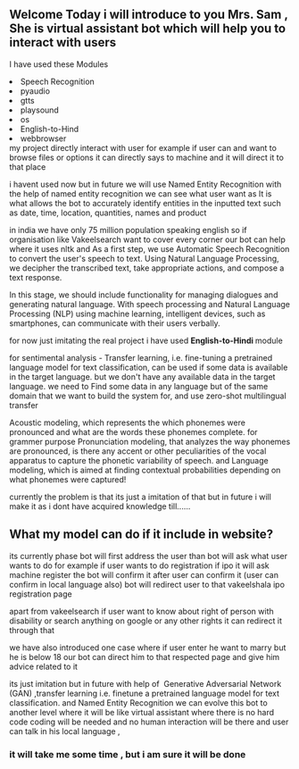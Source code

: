## Welcome Today i will introduce to you Mrs. Sam , She is virtual assistant bot which will help you to interact with users

I have used these Modules
  <li>Speech Recognition</li>
  <li>pyaudio</li>
 <li> gtts</li>
  <li>  playsound</li>
 <li> os </li>
 <li> English-to-Hind </li>
  <li>webbrowser</li>
my project directly interact with user for example if user can and want to browse files or options it can directly says to machine and it will direct it to that place

i havent used now but in future we will use Named Entity Recognition with the help of named entity recognition we can see what user want as It is what allows the bot to accurately identify entities in the inputted text such as date, time, location, quantities, names and product

in india we have only 75 million population speaking english so if organisation like Vakeelsearch want to cover every corner our bot can help where it uses nltk and
As a first step, we use Automatic Speech Recognition to convert the user's speech to text. Using Natural Language Processing, we decipher the transcribed text, take appropriate actions, and compose a text response.

In this stage, we should include functionality for managing dialogues and generating natural language. With speech processing and Natural Language Processing (NLP) using machine learning, intelligent devices, such as smartphones, can communicate with their users verbally.


for now just imitating the real project i have used <b>  English-to-Hindi </b> module 


for sentimental analysis - Transfer learning, i.e. fine-tuning a pretrained language model for text classification, can be used if some data is available in the target language. but we don't have any available data in the target language. we need to Find some data in any language but of the same domain that we want to build the system for, and use zero-shot multilingual transfer

Acoustic modeling, which represents the which phonemes were pronounced and what are the words these phonemes complete. for grammer purpose Pronunciation modeling, that analyzes the way phonemes are pronounced, is there any accent or other peculiarities of the vocal apparatus to capture the phonetic variability of speech. and Language modeling, which is aimed at finding contextual probabilities depending on what phonemes were captured!


currently the problem is that its just a imitation of that but in future i will make it as i dont have acquired knowledge till......



<b><h2>What my model can do if it include in website? </b></h2> its currently phase
bot will first address the user
than bot will ask what user wants to do
for example if user wants to do registration if ipo it will ask machine register
the bot will confirm it
after user can confirm it (user can confirm in local language also)
bot will redirect user to that vakeelshala ipo registration page

apart from vakeelsearch if user want to know about right of person with disability or search anything on google or any other rights it can redirect it through that

we have also introduced one case where if user enter he want to marry but he is below 18 our bot can direct him to that respected page and give him advice related to it

its just imitation but in future with help of  Generative Adversarial Network (GAN) ,transfer learning i.e. finetune a pretrained language model for text classification. and Named Entity Recognition we can evolve this bot to another level where it will be like virtual assistant where there is no hard code coding will be needed and no human interaction will be there and user can talk in his local language , 

<h3> it will take me some time , but i am sure it will be done </h3>



